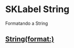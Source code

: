 # SKLabel String

Formatando a String

## [String(format:)](https://github.com/ghsumiyasu/Swift/blob/main/README-String-Format-br-pt.md)